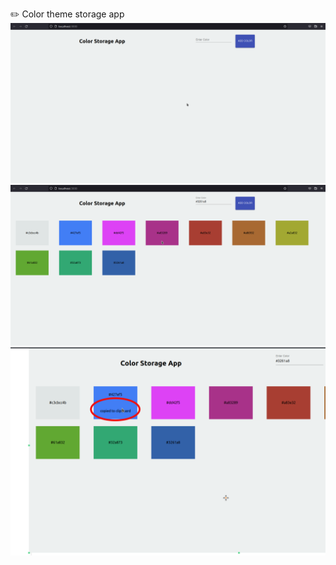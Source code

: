 :pencil2: Color theme storage app 
<br>
![ScreenShot](./images/1.png)
<br>
![ScreenShot](./images/2.png)
<br>
![ScreenShot](./images/3.png)
